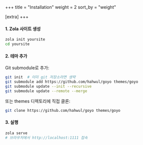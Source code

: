 +++
title = "Installation"
weight = 2
sort_by = "weight"

[extra]
+++

#### 1. Zola 사이트 생성

```bash
zola init yoursite
cd yoursite
```

#### 2. 테마 추가

Git submodule로 추가:
```bash
git init  # 이미 git 저장소라면 생략
git submodule add https://github.com/hahwul/goyo themes/goyo
git submodule update --init --recursive
git submodule update --remote --merge
```

또는 themes 디렉토리에 직접 클론:
```bash
git clone https://github.com/hahwul/goyo themes/goyo
```

#### 3. 실행

```bash
zola serve
# 브라우저에서 http://localhost:1111 접속
```
